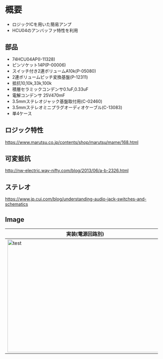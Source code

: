 # 概要
* ロジックICを用いた簡易アンプ
* HCU04のアンバッファ特性を利用

## 部品
* 74HCU04AP(I-11328)
* ピンソケット14P(P-00006)
* スイッチ付き2連ボリュームA10k(P-05080)
* 2連ボリュームピッチ変換基盤(P-12311)
* 抵抗10,10k,33k,100k
* 積層セラミックコンデンサ0.1uF,0.33uF
* 電解コンデンサ 25V470mF
* 3.5mmステレオジャック基盤取付用(C-02460)
* 3.5mmステレオミニプラグオーディオケーブル(C-13083)
* 単4ケース

## ロジック特性
https://www.marutsu.co.jp/contents/shop/marutsu/mame/168.html

## 可変抵抗
http://nw-electric.way-nifty.com/blog/2013/06/a-b-2326.html

## ステレオ
https://www.jp.cui.com/blog/understanding-audio-jack-switches-and-schematics

## Image
|実装(電源回路別)|
|---|
|<img src="https://github.com/tk0103/Electronic/blob/master/09_AudioAmplifier/45272.jpg" alt="test" title="test" width="512" height="372">|
